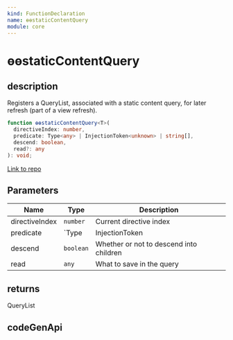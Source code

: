 ```yaml
---
kind: FunctionDeclaration
name: ɵɵstaticContentQuery
module: core
---
```


# ɵɵstaticContentQuery

## description

Registers a QueryList, associated with a static content query, for later refresh
(part of a view refresh).

```ts
function ɵɵstaticContentQuery<T>(
  directiveIndex: number,
  predicate: Type<any> | InjectionToken<unknown> | string[],
  descend: boolean,
  read?: any
): void;
```

[Link to repo](https://github.com/timdeschryver/angular/blob/master/packages/core/src/render3/query.ts#L520-L526)

## Parameters

| Name           | Type       | Description                             |
| -------------- | ---------- | --------------------------------------- |
| directiveIndex | `number`   | Current directive index                 |
| predicate      | `Type<any> | InjectionToken<unknown>                 | string[]` | The type for which the query will search |
| descend        | `boolean`  | Whether or not to descend into children |
| read           | `any`      | What to save in the query               |

## returns

QueryList<T>

## codeGenApi
